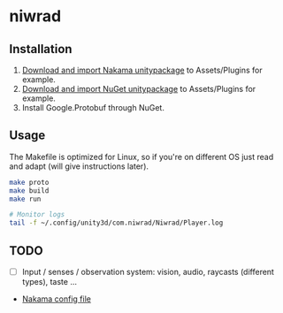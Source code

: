 
# niwrad

## Installation

1. [Download and import Nakama unitypackage](https://github.com/heroiclabs/nakama-unity) to Assets/Plugins for example.
2. [Download and import NuGet unitypackage](https://github.com/GlitchEnzo/NuGetForUnity) to Assets/Plugins for example.
3. Install Google.Protobuf through NuGet.

## Usage

The Makefile is optimized for Linux, so if you're on different OS just read and adapt (will give instructions later).

```bash
make proto
make build
make run
```

```bash
# Monitor logs
tail -f ~/.config/unity3d/com.niwrad/Niwrad/Player.log
```


## TODO

- [ ] Input / senses / observation system: vision, audio, raycasts (different types), taste ...
- [Nakama config file](https://heroiclabs.com/docs/install-configuration/#example-file)
